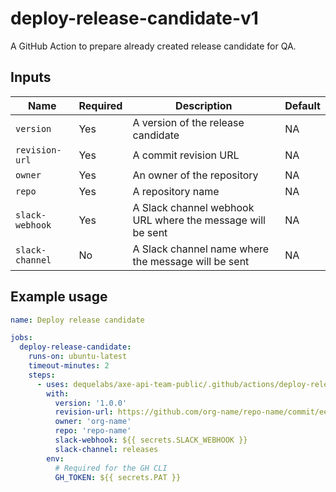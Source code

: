# deploy-release-candidate-v1

A GitHub Action to prepare already created release candidate for QA.

## Inputs

| Name            | Required | Description                                                | Default |
| --------------- | -------- | ---------------------------------------------------------- | ------- |
| `version`       | Yes      | A version of the release candidate                         | NA      |
| `revision-url`  | Yes      | A commit revision URL                                      | NA      |
| `owner`         | Yes      | An owner of the repository                                 | NA      |
| `repo`          | Yes      | A repository name                                          | NA      |
| `slack-webhook` | Yes      | A Slack channel webhook URL where the message will be sent | NA      |
| `slack-channel` | No       | A Slack channel name where the message will be sent        | NA      |

## Example usage

```yaml
name: Deploy release candidate

jobs:
  deploy-release-candidate:
    runs-on: ubuntu-latest
    timeout-minutes: 2
    steps:
      - uses: dequelabs/axe-api-team-public/.github/actions/deploy-release-candidate-v1@main
        with:
          version: '1.0.0'
          revision-url: https://github.com/org-name/repo-name/commit/ee5c8490
          owner: 'org-name'
          repo: 'repo-name'
          slack-webhook: ${{ secrets.SLACK_WEBHOOK }}
          slack-channel: releases
        env:
          # Required for the GH CLI
          GH_TOKEN: ${{ secrets.PAT }}
```

